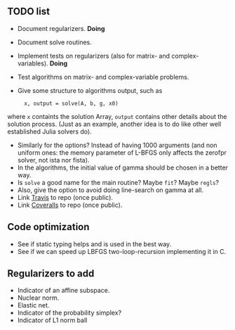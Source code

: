 ## TODO list

* Document regularizers. **Doing**
* Document solve routines.
* Implement tests on regularizers (also for matrix- and complex-variables). **Doing**
* Test algorithms on matrix- and complex-variable problems.
* Give some structure to algorithms output, such as

		x, output = solve(A, b, g, x0)
where `x` containts the solution Array, `output` contains other details about the solution process. (Just as an example, another idea is to do like other well established Julia solvers do).
* Similarly for the options? Instead of having 1000 arguments (and non uniform ones: the memory parameter of L-BFGS only affects the zerofpr solver, not ista nor fista).
* In the algorithms, the initial value of gamma should be chosen in a better way.
* Is `solve` a good name for the main routine? Maybe `fit`? Maybe `regls`?
* Also, give the option to avoid doing line-search on gamma at all.
* Link [Travis](https://travis-ci.org/) to repo (once public).
* Link [Coveralls](https://coveralls.io/) to repo (once public).

## Code optimization

* See if static typing helps and is used in the best way.
* See if we can speed up LBFGS two-loop-recursion implementing it in C.

## Regularizers to add

* Indicator of an affine subspace.
* Nuclear norm.
* Elastic net.
* Indicator of the probability simplex?
* Indicator of L1 norm ball
